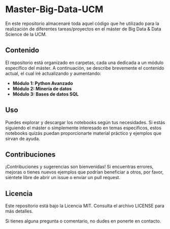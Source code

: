 # Master-Big-Data-UCM
En este repositorio almacenaré toda aquel código que he utilizado para la realización de diferentes tareas/proyectos en el máster de Big Data &amp; Data Science de la UCM.

## Contenido

El repositorio está organizado en carpetas, cada una dedicada a un módulo específico del máster. A continuación, se describe brevemente el contenido actual, el cual iré actualizando y aumentando:

- **Módulo 1: Python Avanzado**
- **Módulo 2: Minería de datos**
- **Módulo 3: Bases de datos SQL**

## Uso

Puedes explorar y descargar los notebooks según tus necesidades. Si estás siguiendo el máster o simplemente interesado en temas específicos, estos notebooks quizás puedan proporcionarte material práctico y ejemplos que sirvan de ayuda.

## Contribuciones

¡Contribuciones y sugerencias son bienvenidas! Si encuentras errores, mejoras o tienes nuevos ejemplos que podrían beneficiar a otros, por favor, siéntete libre de abrir un issue o enviar un pull request. 

## Licencia

Este repositorio está bajo la Licencia MIT. Consulta el archivo LICENSE para más detalles.

Si tienes alguna pregunta o comentario, no dudes en ponerte en contacto.
